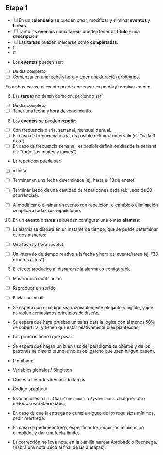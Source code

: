 ## Etapa 1
- [ ] En un **calendario** se pueden crear, modificar y eliminar **************eventos************** y **************tareas**************
- [ ] Tanto los **eventos** como **tareas** pueden tener un **título** y una **descripción**.
- [ ] Las **tareas** pueden marcarse como **completadas**.
- [ ] 
- [ ] 
- Los **eventos** pueden ser:
- [ ] De día completo
- [ ] Comenzar en una fecha y hora y tener una duración arbitrarios.

En ambos casos, el evento puede comenzar en un día y terminar en otro.

6.  Las **tareas** no tienen duración, pudiendo ser:

- [ ] De día completo
- [ ] Tener una fecha y hora de vencimiento.

8.  Los **eventos** se pueden **repetir**:

- [ ] Con frecuencia diaria, semanal, mensual o anual.
- [ ] En caso de frecuencia diaria, es posible definir un intervalo (ej: “cada 3 días”)
- [ ] En caso de frecuencia semanal, es posible definir los días de la semana (ej: “todos los martes y jueves”).
- La repetición puede ser:

- [ ] infinita
- [ ] Terminar en una fecha determinada (ej: hasta el 13 de enero)
- [ ] Terminar luego de una cantidad de repeticiones dada (ej: luego de 20 ocurrencias).

- [ ] Al modificar o eliminar un evento con repetición, el cambio o eliminación se aplica a todas sus repeticiones.

10.  En un **evento** o **tarea** se pueden configurar una o más **alarmas**:

- [ ] La alarma se dispara en un instante de tiempo, que se puede determinar de dos maneras:

- [ ] Una fecha y hora absolut
- [ ] Un intervalo de tiempo relativo a la fecha y hora del evento/tarea (ej: “30 minutos antes”).

3.  El efecto producido al dispararse la alarma es configurable:

- [ ] Mostrar una notificación
- [ ]  Reproducir un sonido
- [ ] Enviar un email.



-   Se espera que el código sea razonablemente elegante y legible, y que no violen demasiados principios de diseño.
-   Se espera que haya pruebas unitarias para la lógica con al menos 50% de cobertura, y tienen que estar relativamente bien planteadas.
-   Las pruebas tienen que pasar.
-   Se espera que hagan un buen uso del paradigma de objetos y de los patrones de diseño (aunque no es obligatorio que usen ningún patrón).
-   Prohibido:

-   Variables globales / Singleton
-   Clases o métodos demasiado largos
-   Código spaghetti
-   Invocaciones a `LocalDateTime.now()` o `System.out` o cualquier otro método o variable estática

-   En caso de que la entrega no cumpla alguno de los requisitos mínimos, pedir reentrega.
-   En caso de pedir reentrega, especificar los requisitos mínimos no cumplidos y dar una fecha límite.
-   La corrección no lleva nota, en la planilla marcar Aprobado o Reentrega. (Habrá una nota única al final de las 3 etapas).